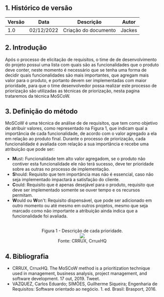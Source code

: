 ## 1. Histórico de versão

| Versão | Data       | Descrição                       | Autor                |
| ------ | ---------- | ------------------------------- | -------------------- |
| 1.0    | 02/12/2022 | Criação do documento            | Jackes |Fonseca   |


## 2. Introdução

Após o processo de elicitação de requisitos, o time de de desenvolvimento do projeto possui uma lista com quais são as funcionalidades que o produto deve conter, neste momento é necessário que se tenha uma forma de decidir quais funcionalidades são mais importantes, que agregam mais valor para o produto, e portanto devem ser implementadas com maior prioridade, para que o time desenvolvedor possa realizar este processo de priorização são utilizadas as técnicas de priorização, nesta pagina trataremos da técnica MoSCoW.

## 3. Definição do método

MoSCoW é uma técnica de análise de de requisitos, que tem como objetivo de atribuir valores, como representado na Figura 1, que indicam qual a importância de cada funcionalidade, de acordo com o valor agregado a ela em relação ao produto final. Durante o processo de priorização, cada funcionalidade é avaliada com relação a sua importância e recebe uma atribuição que pode ser:

- **M**ust: Funcionalidade tem alto valor agregadom, se o produto não contiver esta funcionalidade ele não terá sucesso, deve ter prioridade sobre as outras no processo de implementação.
- **S**hould: Requisito que tem importância mas não é essencial, caso não seja implementado impactará a satisfação do cliente.
- **C**ould: Requisito que é apenas desejável para o produto, requisito que deve ser implementado somente se ouver tempo e os recursos permitam.
- **W**ould ou **W**on't: Requisito dispensável, que pode ser adicionado em outro momento ou até mesmo em outros projetos, mesmo que seja marcado como não importante a atribuição ainda indica que a funcionalidade foi avaliada.

<center>
  <br><figcaption class="center"> Figura 1 - Descrição de cada prioridade. </figcaption>
  <img src="https://user-images.githubusercontent.com/53023400/154810940-def1f42d-234d-441f-95ff-5e17d104b388.png" class="center">
  <figcaption class="center">Fonte: CRRUX, CrruxHQ</figcaption>
</center>

## 4. Bibliografia

- CRRUX, CrruxHQ. The MoSCoW method is a prioritization technique used in management, business analysis, project management, and software development. 17 out, 2019. Tweet.
- VAZQUEZ, Carlos Eduardo; SIMÕES, Guilherme Siqueira; Engenharia de Requisitos: Software orientado ao negócio. 1. ed. Brasil: Brasport, 2016. 
